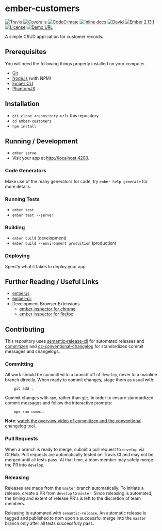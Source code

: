 # ember-customers

[![Travis](https://img.shields.io/travis/randallmorey/ember-customers.svg?style=flat-square)](https://travis-ci.org/randallmorey/ember-customers)
[![Coveralls](https://img.shields.io/coveralls/randallmorey/ember-customers.svg?style=flat-square)](https://coveralls.io/github/randallmorey/ember-customers)
[![CodeClimate](https://img.shields.io/codeclimate/github/randallmorey/ember-customers.svg?style=flat-square)](https://codeclimate.com/github/randallmorey/ember-customers)
[![Inline docs](https://inch-ci.org/github/randallmorey/ember-customers.svg?branch=master&style=flat-square)](http://inch-ci.org/github/randallmorey/ember-customers)
[![David](https://img.shields.io/david/dev/randallmorey/ember-customers.svg?style=flat-square)](https://github.com/randallmorey/ember-customers)
[![Ember 2.13.1](https://img.shields.io/badge/ember-2.13.1-blue.svg?style=flat-square)](https://github.com/ember-cli/ember-cli/tree/v2.13.1)
[![License](https://img.shields.io/npm/l/ember-customers.svg?style=flat-square)](https://github.com/randallmorey/ember-customers/blob/master/LICENSE)
[![Demo URL](https://img.shields.io/badge/demo-available-blue.svg?style=flat-square)](http://ember-customers.s3-website-us-east-1.amazonaws.com)

A simple CRUD application for customer records.

## Prerequisites

You will need the following things properly installed on your computer.

* [Git](https://git-scm.com/)
* [Node.js](https://nodejs.org/) (with NPM)
* [Ember CLI](https://ember-cli.com/)
* [PhantomJS](http://phantomjs.org/)

## Installation

* `git clone <repository-url>` this repository
* `cd ember-customers`
* `npm install`

## Running / Development

* `ember serve`
* Visit your app at [http://localhost:4200](http://localhost:4200).

### Code Generators

Make use of the many generators for code, try `ember help generate` for more
details.

### Running Tests

* `ember test`
* `ember test --server`

### Building

* `ember build` (development)
* `ember build --environment production` (production)

### Deploying

Specify what it takes to deploy your app.

## Further Reading / Useful Links

* [ember.js](http://emberjs.com/)
* [ember-cli](https://ember-cli.com/)
* Development Browser Extensions
  * [ember inspector for chrome](https://chrome.google.com/webstore/detail/ember-inspector/bmdblncegkenkacieihfhpjfppoconhi)
  * [ember inspector for firefox](https://addons.mozilla.org/en-US/firefox/addon/ember-inspector/)


## Contributing

This repository uses [semantic-release-cli][semantic-release-cli] for automated
releases and [commitizen][commitizen] and
[cz-conventional-changelog][cz-conventional-changelog] for standardized commit
messages and changelogs.


### Committing

All work should be committed to a branch off of `develop`, never to a mainline
branch directly.  When ready to commit changes, stage them as usual with:

		git add .

Commit changes with `npm`, rather than `git`, in order to ensure standardized
commit messages and follow the interactive prompts:

		npm run commit

**Note**:  [watch the overview video of commitizen and the conventional changelog tool][commitizen-video].

[semantic-release-cli]: https://www.npmjs.com/package/semantic-release-cli
[commitizen]: https://www.npmjs.com/package/commitizen
[cz-conventional-changelog]: https://www.npmjs.com/package/cz-conventional-changelog
[commitizen-video]: https://egghead.io/lessons/javascript-how-to-write-a-javascript-library-committing-a-new-feature-with-commitizen


### Pull Requests

When a branch is ready to merge, submit a pull request to `develop` via GitHub.
Pull requests are automatically tested on Travis CI and may not be merged until
all tests pass.  At that time, a team member may safely merge the PR
into `develop`.


### Releasing

Releases are made from the `master` branch automatically.  To initiate a
release, create a PR from `develop` to `master`.  Since releasing is automated,
the timing and extent of release PR's is left to the discretion of team members.

Releasing is automated with `semantic-release`.  An automatic release is tagged
and published to npm upon a successful merge into the `master` branch only after
all tests successfully pass.
